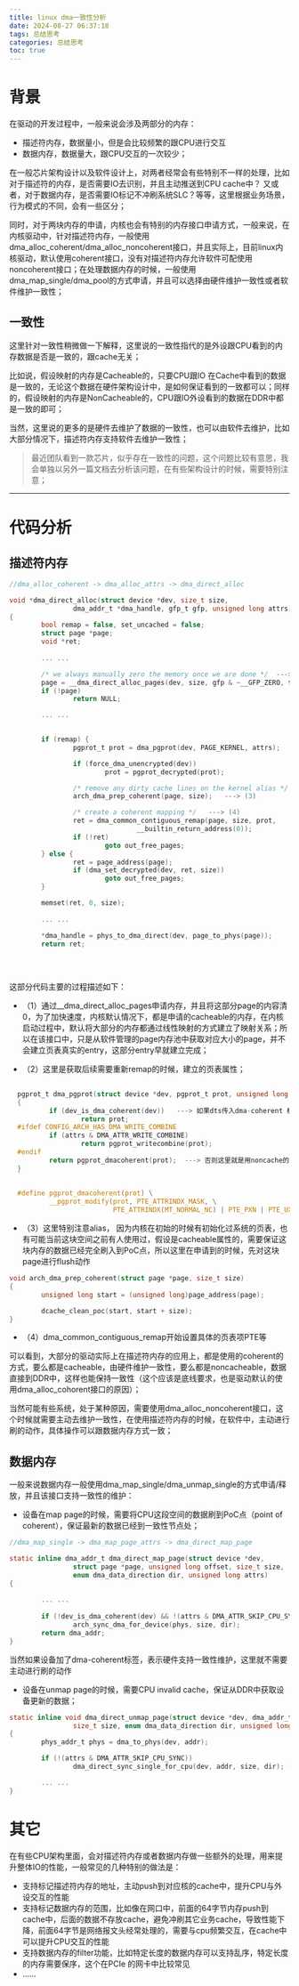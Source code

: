 ```yaml
---
title: linux dma一致性分析
date: 2024-08-27 06:37:18
tags: 总结思考
categories: 总结思考
toc: true
---
```

# 背景

在驱动的开发过程中，一般来说会涉及两部分的内存：

* 描述符内存，数据量小，但是会比较频繁的跟CPU进行交互 
* 数据内存，数据量大，跟CPU交互的一次较少；

在一般芯片架构设计以及软件设计上，对两者经常会有些特别不一样的处理，比如对于描述符的内存，是否需要IO去识别，并且主动推送到CPU cache中？ 又或者，对于数据内存，是否需要IO标记不冲刷系统SLC？等等，这里根据业务场景，行为模式的不同，会有一些区分；

同时，对于两块内存的申请，内核也会有特别的内存接口申请方式，一般来说，在内核驱动中，针对描述符内存，一般使用dma_alloc_coherent/dma_alloc_noncoherent接口，并且实际上，目前linux内核驱动，默认使用coherent接口，没有对描述符内存允许软件可配使用noncoherent接口；在处理数据内存的时候，一般使用dma_map_single/dma_pool的方式申请，并且可以选择由硬件维护一致性或者软件维护一致性；

<!-- more -->

## 一致性

这里针对一致性稍微做一下解释，这里说的一致性指代的是外设跟CPU看到的内存数据是否是一致的，跟cache无关； 

比如说，假设映射的内存是Cacheable的，只要CPU跟IO 在Cache中看到的数据是一致的，无论这个数据在硬件架构设计中，是如何保证看到的一致都可以；同样的，假设映射的内存是NonCacheable的，CPU跟IO外设看到的数据在DDR中都是一致的即可；

当然，这里说的更多的是硬件去维护了数据的一致性，也可以由软件去维护，比如大部分情况下，描述符内存支持软件去维护一致性；



> 最近团队看到一款芯片，似乎存在一致性的问题，这个问题比较有意思，我会单独以另外一篇文档去分析该问题，在有些架构设计的时候，需要特别注意；



---



#  代码分析

## 描述符内存

```c
//dma_alloc_coherent -> dma_alloc_attrs -> dma_direct_alloc 

void *dma_direct_alloc(struct device *dev, size_t size,
                dma_addr_t *dma_handle, gfp_t gfp, unsigned long attrs)
{
        bool remap = false, set_uncached = false;
        struct page *page;
        void *ret;
		
    	... ...

        /* we always manually zero the memory once we are done */  --->  (1)
        page = __dma_direct_alloc_pages(dev, size, gfp & ~__GFP_ZERO, true);
        if (!page)
                return NULL;

        ... ...
            

        if (remap) {
                pgprot_t prot = dma_pgprot(dev, PAGE_KERNEL, attrs);   ---> (2)

                if (force_dma_unencrypted(dev))
                        prot = pgprot_decrypted(prot);

                /* remove any dirty cache lines on the kernel alias */
                arch_dma_prep_coherent(page, size);   ---> (3)

                /* create a coherent mapping */   ---> (4)
                ret = dma_common_contiguous_remap(page, size, prot,   
                                __builtin_return_address(0));
                if (!ret)
                        goto out_free_pages;
        } else {
                ret = page_address(page);
                if (dma_set_decrypted(dev, ret, size))
                        goto out_free_pages;
        }

        memset(ret, 0, size);
		
    	... ...

        *dma_handle = phys_to_dma_direct(dev, page_to_phys(page));
        return ret;
    
    	
    	
```

这部分代码主要的过程描述如下：

* （1）通过__dma_direct_alloc_pages申请内存，并且将这部分page的内容清0，为了加快速度，内核默认情况下，都是申请的cacheable的内存，在内核启动过程中，默认将大部分的内存都通过线性映射的方式建立了映射关系；所以在该接口中，只是从软件管理的page内存池中获取对应大小的page，并不会建立页表真实的entry，这部分entry早就建立完成；

* （2）这里是获取后续需要重新remap的时候，建立的页表属性；

```c
  
  pgprot_t dma_pgprot(struct device *dev, pgprot_t prot, unsigned long attrs)
  { 
          if (dev_is_dma_coherent(dev))   ---> 如果dts传入dma-coherent 标志，则使用cacheable的属性（由外部传入）
                  return prot;
  #ifdef CONFIG_ARCH_HAS_DMA_WRITE_COMBINE
          if (attrs & DMA_ATTR_WRITE_COMBINE)
                  return pgprot_writecombine(prot);
  #endif
          return pgprot_dmacoherent(prot);  ---> 否则这里就是用noncache的属性
  }
  
  
  #define pgprot_dmacoherent(prot) \
          __pgprot_modify(prot, PTE_ATTRINDX_MASK, \
                          PTE_ATTRINDX(MT_NORMAL_NC) | PTE_PXN | PTE_UXN)
```
  
* （3）这里特别注意alias， 因为内核在初始的时候有初始化过系统的页表，也有可能当前这块空间之前有人使用过，假设是cacheable属性的，需要保证这块内存的数据已经完全刷入到PoC点，所以这里在申请到的时候，先对这块page进行flush动作

```c
void arch_dma_prep_coherent(struct page *page, size_t size)
{
        unsigned long start = (unsigned long)page_address(page);

        dcache_clean_poc(start, start + size);
}
```

* （4）dma_common_contiguous_remap开始设置具体的页表项PTE等



可以看到，大部分的驱动实际上在描述符内存的应用上，都是使用的coherent的方式，要么都是cacheable，由硬件维护一致性，要么都是noncacheable，数据直接到DDR中，这样也能保持一致性（这个应该是底线要求，也是驱动默认的使用dma_alloc_cohorent接口的原因）；

当然可能有些系统，处于某种原因，需要使用dma_alloc_noncoherent接口，这个时候就需要主动去维护一致性，在使用描述符内存的时候，在软件中，主动进行刷的动作，具体操作可以跟数据内存方式一致；



## 数据内存

一般来说数据内存一般使用dma_map_single/dma_unmap_single的方式申请/释放，并且该接口支持一致性的维护：

* 设备在map page的时候，需要将CPU这段空间的数据刷到PoC点（point of coherent），保证最新的数据已经到一致性节点处；

```c
//dma_map_single -> dma_map_page_attrs -> dma_direct_map_page

static inline dma_addr_t dma_direct_map_page(struct device *dev,
                struct page *page, unsigned long offset, size_t size,
                enum dma_data_direction dir, unsigned long attrs)
{
    
        ... ...
        
        if (!dev_is_dma_coherent(dev) && !(attrs & DMA_ATTR_SKIP_CPU_SYNC))
                arch_sync_dma_for_device(phys, size, dir);
        return dma_addr;
}

```

当然如果设备加了dma-coherent标签，表示硬件支持一致性维护，这里就不需要主动进行刷的动作

* 设备在unmap page的时候，需要CPU invalid cache，保证从DDR中获取设备更新的数据；

```c
static inline void dma_direct_unmap_page(struct device *dev, dma_addr_t addr,
                size_t size, enum dma_data_direction dir, unsigned long attrs)
{
        phys_addr_t phys = dma_to_phys(dev, addr);

        if (!(attrs & DMA_ATTR_SKIP_CPU_SYNC))
                dma_direct_sync_single_for_cpu(dev, addr, size, dir); ---> invalid cache

    	... ...
}
```



# 其它

在有些CPU架构里面，会对描述符内存或者数据内存做一些额外的处理，用来提升整体IO的性能，一般常见的几种特别的做法是：

* 支持标记描述符内存的地址，主动push到对应核的cache中，提升CPU与外设交互的性能
* 支持标记数据内存的范围，比如像在网口中，前面的64字节内存push到cache中，后面的数据不存放cache，避免冲刷其它业务cache，导致性能下降，前面64字节是网络报文头经常处理的，需要与cpu频繁交互，在cache中可以提升CPU交互的性能
* 支持数据内存的filter功能，比如特定长度的数据内存可以支持乱序，特定长度的内存需要保序，这个在PCIe 的网卡中比较常见
* ......



